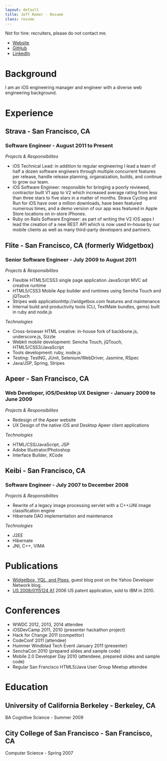 ```yaml
---
layout: default
title: Jeff Remer - Resumé
class: resume
---
```


Not for hire: recruiters, please do not contact me.

* [Website](http://jeffremer.com)
* [GitHub](http://github.com/jeffremer)
* [LinkedIn](http://www.linkedin.com/in/jeffremer)

# Background

I am an iOS engineering manager and engineer with a diverse web engineering background.

# Experience

## Strava - San Francisco, CA

### Software Engineer - August 2011 to Present

*Projects & Responsibilites*

* iOS Technical Lead: in addition to regular engineering I lead a team of half a dozen software engineers through multiple concurrent features per release, handle release planning, organaization, builds, and continue to grow our team.
* iOS Software Engineer: responsible for bringing a poorly reviewed, contractor built V1 app to V2 which increased average rating from less than three stars to five stars in a matter of months. Strava Cycling and Run for iOS have over a million downloads, have been featured numerous times, and a demo version of our app was featured in Apple Store locations on in-store iPhones.
* Ruby on Rails Software Engineer: as part of writing the V2 iOS apps I lead the creation of a new REST API which is now used in-house by our mobile clients as well as many third-party developers and partners.

## Flite - San Francisco, CA (formerly Widgetbox)

### Senior Software Engineer - July 2009 to August 2011

*Projects & Responsibilites*

* Flexible HTML5/CSS3 single page application JavaScript MVC ad creative runtime
* HTML5/CSS3 Mobile App builder and runtimes using Sencha Touch and jQTouch
* Stripes web applicationhttp://widgetbox.com features and maintenance
* Internal build and productivity tools (CLI, TextMate bundles, gems) built in ruby and node.js

*Technologies*

* Cross-browser HTML creative: in-house fork of backbone.js, underscore.js, Sizzle
* Webkit mobile development: Sencha Touch, jQTouch, HTML5/CSS3/JavaScript
* Tools development: ruby, node.js
* Testing: TestNG, JUnit, Selenium/WebDriver, Jasmine, RSpec
* Java/JSP, Spring, Stripes

## Apeer - San Francisco, CA

### Web Developer, iOS/Desktop UX Designer - January 2009 to June 2009

*Projects & Responsibilites*

* Redesign of the Apeer website
* UX Design of the native iOS and Desktop Apeer client applications

*Technologies*

* HTML/CSS/JavaScript, JSP
* Adobe Illustrator/Photoshop
* Interface Builder, XCode

## Keibi - San Francisco, CA

### Software Engineer - July 2007 to December 2008

*Projects & Responsibilites*

* Rewrite of a legacy image processing servlet with a C++/JNI image classification engine
* Hibernate DAO implementation and maintenance

*Technologies*

* J2EE
* Hibernate
* JNI, C++, VIMA

# Publications

* [Widgetbox, YQL, and Pipes](https://developer.yahoo.com/blogs/ydn/widgetbox-yql-pipes-8016.html),
guest blog post on the Yahoo Developer Network blog.
* [US 2008/0115124 A1](http://www.google.com/patents?id=HpiqAAAAEBAJ) 2006 US patent application, sold to IBM in 2010.

# Conferences

* WWDC 2012, 2013, 2014 attendee
* iOSDevCamp 2011, 2010 (presenter hackathon project)
* Hack for Change 2011 (competitor)
* CodeConf 2011 (attendee)
* Hummer Windblad Tech Event January 2011 (presenter)
* SenchaCon 2010 (prepared slides and sample code)
* Mobile 2.0 Developer Day 2010 (attendeee, prepared slides and sample code)
* Regular San Francisco HTML5/Java User Group Meetup attendee


# Education

## University of California Berkeley - Berkeley, CA

BA Cognitive Science - Summer 2009

## City College of San Francisco - San Francisco, CA

Computer Science - Spring 2007



